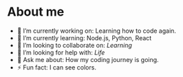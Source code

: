 # About me

- 🔭 I’m currently working on: Learning how to code again.
- 🌱 I’m currently learning: Node.js, Python, React
- 👯 I’m looking to collaborate on: *Learning*
- 🤔 I’m looking for help with: *Life*
- 💬 Ask me about: How my coding journey is going.
- ⚡ Fun fact: I can see colors.
